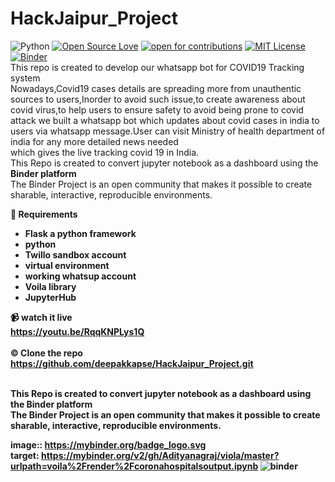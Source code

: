 
# HackJaipur_Project

![Python](https://img.shields.io/badge/python-v3.4+-blue.svg)
[![Open Source Love](https://badges.frapsoft.com/os/v1/open-source.png?v=103)](https://github.com/deepakkapse/HackJaipur_Project)</align>
[![open for contributions](https://img.shields.io/badge/contributions-welcome-brightgreen.svg?style=flat)](https://github.com/deepakkapse/HackJaipur_Project/issues)
[![MIT License](https://img.shields.io/github/license/Adityanagraj/covid-19-whatsupBot.svg?style=flat-square)](https://github.com/deepakkapse/HackJaipur_Project/blob/master/LICENSE)<br>
[![Binder](https://mybinder.org/badge_logo.svg)](https://mybinder.org/v2/gh/Adityanagraj/viola/master?urlpath=voila%2Frender%2Fcoronahospitalsoutput.ipynb)<br>
This repo is created to develop our whatsapp bot for COVID19 Tracking system<br>
Nowadays,Covid19 cases details are spreading more from unauthentic sources to users,Inorder to avoid such issue,to create awareness about covid virus,to help users to ensure safety to avoid being prone to covid attack we built a whatsapp bot which updates about covid cases in india to users via whatsapp message.User can visit Ministry of health department of india for any more detailed news needed<br>
which gives the live tracking covid 19 in India.<br>
This Repo is created to convert jupyter notebook as a dashboard using the <b>Binder platform</B><Br>
The Binder Project is an open community that makes it possible to create sharable, interactive, reproducible environments. 


<B>🧰 Requirements</br>
<ul>
  <li>Flask a python framework</li>
  <li>python</li>
  <li>Twillo sandbox account</li>
  <li>virtual environment</li>
  <li>working whatsup account</li>
  <li>Voila library</li>
  <li>JupyterHub</li>
</ul>
  
<B> 📹 watch it live<br>
  https://youtu.be/RqqKNPLys1Q<br>  
<B>©️ Clone the repo<br>
  https://github.com/deepakkapse/HackJaipur_Project.git <br><br>

     


This Repo is created to convert jupyter notebook as a dashboard using the <b>Binder platform</b><Br>
The Binder Project is an open community that makes it possible to create sharable, interactive, reproducible environments. 

 image:: https://mybinder.org/badge_logo.svg<br>
 target: https://mybinder.org/v2/gh/Adityanagraj/viola/master?urlpath=voila%2Frender%2Fcoronahospitalsoutput.ipynb
![binder](binder.png)

